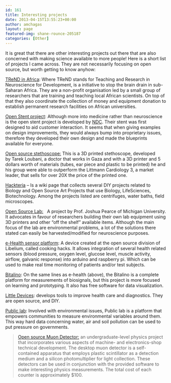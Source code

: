 ```yaml
---
id: 161
title: Interesting projects
date: 2013-04-15T13:55:23+00:00
author: amchagas
layout: page
featured-img: shane-rounce-205187
categories: [Other]
---
```

It is great that there are other interesting projects out there that are also concerned with making science available to more people! Here is a short list of projects I came across. They are not necessarily focusing on open source, but worth getting to know anyhow:

[TReND in Africa](http://trendinafrica.org/who-are-we/our-mission/): Where TReND stands for Teaching and Research in Neuroscience for Development, is a initiative to stop the brain drain in sub-Saharan Africa. They are a non-profit organisation led by a small group of researchers that are training and teaching local African scientists. On top of that they also coordinate the collection of money and equipment donation to establish permanent research facilities on African universities.

[Open Stent project](https://github.com/cbonsig/open-stent): Although more into medicine rather than neuroscience is the open stent project is developed by [NDC](http://www.nitinol.com/). Their stent was first designed to aid customer interaction. It seems that when giving examples on design improvements, they would always bump into proprietary issues, therefore they developed their own design and made the blueprints available for everyone.

[Open source stethoscope:](https://github.com/GliaX/Stethoscope) This is a 3D printed stethoscope, developed by Tarek Loubani, a doctor that works in Gaza and with a 3D printer and 5 dollars worth of materials (tubes, ear piece and plastic to be printed) he and his group were able to outperform the Littmann Cardiology 3, a market leader, that sells for over 20X the price of the printed one.

[Hackteria](http://hackteria.org/wiki/index.php/Main_Page) &#8211; Is a wiki page that collects several DIY projects related to Biology and Open Source Art Projects that use Biology, LifeSciences, Biotechnology. Among the projects listed are centrifuges, water baths, field microscopes.

[Open Source Lab:](http://www.appropedia.org/Open-source_Lab)   A project by Prof. Joshua Pearce of Michigan University. It advocates in favour of researchers building their own lab equipment using 3D printers and other &#8220;off the shelf&#8221; available items. Although the main focus of the lab are environmental problems, a lot of the solutions there stated can easily be harvested/modified for neuroscience purposes.

[e-Health sensor platform](https://www.cooking-hacks.com/documentation/tutorials/ehealth-biometric-sensor-platform-arduino-raspberry-pi-medical): A device created at the open source division of Libelium, called cooking hacks. It allows integration of several health related sensors (blood pressure, oxygen level, glucose level, muscle activity, airflow, galvanic response) into arduino and raspberry pi. Which can be used to make real time monitoring of patients and/or test subjects.

[Bitalino](http://www.bitalino.com/): On the same lines as e-health (above), the Bitalino is a complete platform for measurements of biosignals, but this project is more focused on learning and prototyping. It also has free software for data visualization.

[Little Devices](http://littledevices.org/research/): develops tools to improve health care and diagnostics. They are open source, and DIY.

[Public lab](http://publiclab.org/): Involved with environmental issues, Public lab is a platform that empowers communities to measure environmental variables around them. This way hard data concerning water, air and soil pollution can be used to put pressure on governments.

> [Open source Muon Detector:](https://arxiv.org/abs/1606.01196) an undergraduate-level physics project that incorporates various aspects of machine- and electronics-shop technical development. The desktop muon detector is a self-contained apparatus that employs plastic scintillator as a detection medium and a silicon photomultiplier for light collection. These detectors can be used in conjunction with the provided software to make interesting physics measurements. The total cost of each counter is approximately $100.
